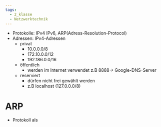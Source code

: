 ```yaml
---
tags:
  - 2_klasse
  - Netzwerktechnik
---
```




- Protokolle: IPv4 IPv6, ARP(Adress-Resolution-Protocol)
- Adressen: IPv4-Adressen
	- privat
		- 10.0.0.0/8
		- 172.10.0.0/12
		- 192.186.0.0/16
	- öffentlich 
		- werden im Internet verwendet z.B 8888→ Google-DNS-Server 
	- reserviert
		- dürfen nicht frei gewählt werden
		- z.B localhost (127.0.0.0/8)


# ARP

- Protokoll als
